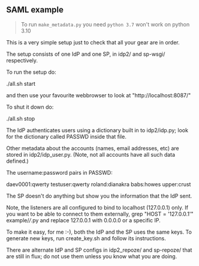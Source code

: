 ## SAML example

> To run `make_metadata.py` you need `python 3.7` won't work on python 3.10

This is a very simple setup just to check that all your gear are in order.

The setup consists of one IdP and one SP, in idp2/ and sp-wsgi/ respectively.

To run the setup do:

  ./all.sh start

and then use your favourite webbrowser to look at "http://localhost:8087/"

To shut it down do:

  ./all.sh stop

The IdP authenticates users using a dictionary built in to idp2/idp.py;
look for the dictionary called PASSWD inside that file.

Other metadata about the accounts (names, email addresses, etc) are
stored in idp2/idp_user.py.  (Note, not all accounts have all such data
defined.)

The username:password pairs in PASSWD:

daev0001:qwerty
testuser:qwerty
roland:dianakra
babs:howes
upper:crust

The SP doesn't do anything but show you the information that the IdP sent.

Note, the listeners are all configured to bind to localhost (127.0.0.1) only.
If you want to be able to connect to them externally, grep "HOST = '127.0.0.1'"
example/*/*.py and replace 127.0.0.1 with 0.0.0.0 or a specific IP.

To make it easy, for me :-), both the IdP and the SP uses the same keys.
To generate new keys, run create_key.sh and follow its instructions.

There are alternate IdP and SP configs in idp2_repoze/ and sp-repoze/ that
are still in flux; do not use them unless you know what you are doing.

